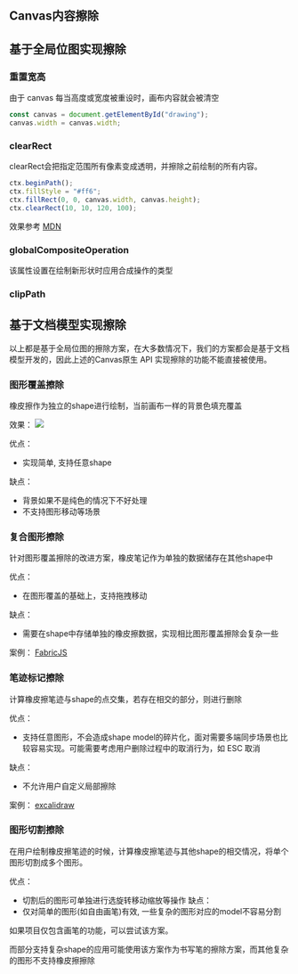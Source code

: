 ## Canvas内容擦除


## 基于全局位图实现擦除

### 重置宽高

由于 canvas 每当高度或宽度被重设时，画布内容就会被清空

```js
const canvas = document.getElementById("drawing");
canvas.width = canvas.width;
```

### clearRect

clearRect会把指定范围所有像素变成透明，并擦除之前绘制的所有内容。

```js
ctx.beginPath();
ctx.fillStyle = "#ff6";
ctx.fillRect(0, 0, canvas.width, canvas.height);
ctx.clearRect(10, 10, 120, 100);

```
效果参考 [MDN](https://developer.mozilla.org/en-US/docs/Web/API/CanvasRenderingContext2D/clearRect)

### globalCompositeOperation

该属性设置在绘制新形状时应用合成操作的类型


### clipPath

## 基于文档模型实现擦除

以上都是基于全局位图的擦除方案，在大多数情况下，我们的方案都会是基于文档模型开发的，因此上述的Canvas原生 API 实现擦除的功能不能直接被使用。

### 图形覆盖擦除

橡皮擦作为独立的shape进行绘制，当前画布一样的背景色填充覆盖

效果：
![](https://cdn.jsdelivr.net/gh/chenxiaoyao6228/cloudimg@main/2023/canvas-eraser-1.png)


优点：

- 实现简单, 支持任意shape

缺点：

- 背景如果不是纯色的情况下不好处理
- 不支持图形移动等场景


### 复合图形擦除

针对图形覆盖擦除的改进方案，橡皮笔记作为单独的数据储存在其他shape中

优点： 
- 在图形覆盖的基础上，支持拖拽移动

缺点： 
- 需要在shape中存储单独的橡皮擦数据，实现相比图形覆盖擦除会复杂一些

案例： [FabricJS](http://fabricjs.com/erasing)

### 笔迹标记擦除

计算橡皮擦笔迹与shape的点交集，若存在相交的部分，则进行删除

优点：
- 支持任意图形，不会造成shape model的碎片化，面对需要多端同步场景也比较容易实现。可能需要考虑用户删除过程中的取消行为，如 ESC 取消

缺点：
- 不允许用户自定义局部擦除

案例： [excalidraw](https://excalidraw.com/)

### 图形切割擦除

在用户绘制橡皮擦笔迹的时候，计算橡皮擦笔迹与其他shape的相交情况，将单个图形切割成多个图形。

优点： 
- 切割后的图形可单独进行选旋转移动缩放等操作
缺点： 
- 仅对简单的图形(如自由画笔)有效, 一些复杂的图形对应的model不容易分割

如果项目仅包含画笔的功能，可以尝试该方案。 

而部分支持复杂shape的应用可能使用该方案作为书写笔的擦除方案，而其他复杂的图形不支持橡皮擦擦除